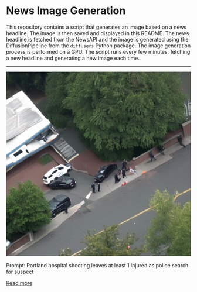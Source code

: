# News Image Generation
This repository contains a script that generates an image based on a news headline. The image is then saved and displayed in this README.
The news headline is fetched from the NewsAPI and the image is generated using the DiffusionPipeline from the `diffusers` Python package. The image generation process is performed on a GPU.
The script runs every few minutes, fetching a new headline and generating a new image each time.

---

![Generated Image](image.png)

Prompt: Portland hospital shooting leaves at least 1 injured as police search for suspect

[Read more](https://www.cnn.com/2023/07/22/us/portland-good-samaritan-hospital-shooting/index.html)
